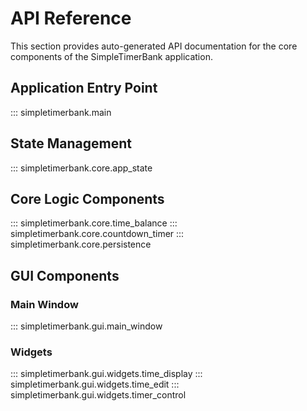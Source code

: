 # API Reference

This section provides auto-generated API documentation for the core components of the SimpleTimerBank application.

## Application Entry Point

::: simpletimerbank.main

## State Management

::: simpletimerbank.core.app_state

## Core Logic Components

::: simpletimerbank.core.time_balance
::: simpletimerbank.core.countdown_timer
::: simpletimerbank.core.persistence

## GUI Components

### Main Window

::: simpletimerbank.gui.main_window

### Widgets

::: simpletimerbank.gui.widgets.time_display
::: simpletimerbank.gui.widgets.time_edit
::: simpletimerbank.gui.widgets.timer_control 